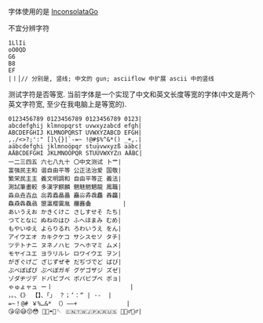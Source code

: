 字体使用的是 [InconsolataGo](https://www.levien.com/type/myfonts/inconsolata.html)

不宜分辨字符
```
1LlIi
oO0QD
G6
B8
EF
|丨│// 分别是, 竖线; 中文的 gun; asciiflow 中扩展 ascii 中的竖线
```

测试字符是否等宽.
当前字体是一个实现了中文和英文长度等宽的字体(中文是两个英文字符宽, 至少在我电脑上是等宽的).
```
0123456789 0123456789 0123456789 0123|
abcdefghij klmnopqrst uvwxyzabcd efgh|
ABCDEFGHIJ KLMNOPQRST UVWXYZABCD EFGH|
,./<>?;':" []\{}|`-=~ !@#$%^&*() _+,.|
aäbcdefghi jklmnoöpqr stuüvwxyzß aäbc|
AÄBCDEFGHI JKLMNOÖPQR STUÜVWXYZẞ AÄBC|
一二三四五 六七八九十 〇中文测试 卜艹|
富强民主和 谐自由平等 公正法治爱 国敬|
繁栄民主主 義文明調和 自由平等正 義法|
測試筆畫較 多漢字麒麟 魑魅魍魉龍 鳳職|
淼焱垚壵厽 惢掱舙瞐畾 矗尛孨毳麤 羴龘|
鱻猋犇驫骉 曌瀛樱霙胤 𰻞䨺𱁬         |
あいうえお かきくけこ さしすせそ たち|
つてとなに ぬねのはひ ふへほまみ むめ|
もやいゆえ よらりるれ ろわいうえ をん|
アイウエオ カキクケコ サシスセソ タチ|
ツテトナニ ヌネノハヒ フヘホマミ ムメ|
モヤイユエ ヨラリルレ ロワイウエ ヲン|
がぎぐげご ざじずぜぞ だぢづでど ばび|
ぶべぼぱぴ ぷぺぽガギ グゲゴザジ ズゼ|
ゾダヂヅデ ドバビブベ ボパピプペ ポョ|
ゃゅょャュ ー丨                      |
，。、《》 【】、「」 ？；‘：“ | ·-  |
=~！@# ￥%…&* （）——+              |
😘😜😅😚😳 🧳🌂☂️🧵🪡 🇨🇳🇹🇼🇯🇵🇰🇷🇺🇸 🤦🏼‍♂️🙆‍♂️|
```
